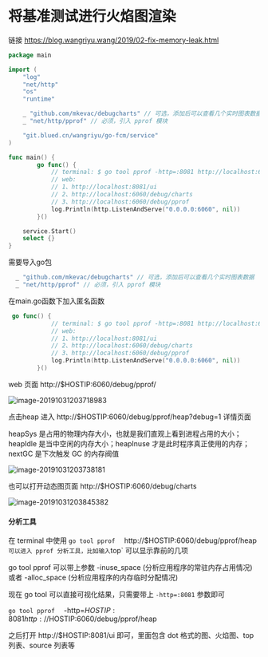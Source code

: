# 将基准测试进行火焰图渲染

链接 https://blog.wangriyu.wang/2019/02-fix-memory-leak.html 

```go
package main

import (
    "log"
    "net/http"
    "os"
    "runtime"

    _ "github.com/mkevac/debugcharts" // 可选，添加后可以查看几个实时图表数据
    _ "net/http/pprof" // 必须，引入 pprof 模块

    "git.blued.cn/wangriyu/go-fcm/service"
)

func main() {
        go func() {
            // terminal: $ go tool pprof -http=:8081 http://localhost:6060/debug/pprof/heap
            // web:
            // 1、http://localhost:8081/ui
            // 2、http://localhost:6060/debug/charts
            // 3、http://localhost:6060/debug/pprof
            log.Println(http.ListenAndServe("0.0.0.0:6060", nil))
        }()

    service.Start()
    select {}
}
```

需要导入go包

```go
  _ "github.com/mkevac/debugcharts" // 可选，添加后可以查看几个实时图表数据
  _ "net/http/pprof" // 必须，引入 pprof 模块
```

在main.go函数下加入匿名函数

```go
 go func() {
            // terminal: $ go tool pprof -http=:8081 http://localhost:6060/debug/pprof/heap
            // web:
            // 1、http://localhost:8081/ui
            // 2、http://localhost:6060/debug/charts
            // 3、http://localhost:6060/debug/pprof
            log.Println(http.ListenAndServe("0.0.0.0:6060", nil))
        }()
```

web 页面  http://$HOSTIP:6060/debug/pprof/

![image-20191031203718983](C:\Users\weiyaqi\AppData\Roaming\Typora\typora-user-images\image-20191031203718983.png)

点击heap  进入  http://$HOSTIP:6060/debug/pprof/heap?debug=1 详情页面

 heapSys 是占用的物理内存大小，也就是我们直观上看到进程占用的大小；
heapIdle 是当中空闲的内存大小；heapInuse 才是此时程序真正使用的内存；nextGC 是下次触发 GC 的内存阀值 

![image-20191031203738181](C:\Users\weiyaqi\AppData\Roaming\Typora\typora-user-images\image-20191031203738181.png)

 也可以打开动态图页面 http://$HOSTIP:6060/debug/charts  

![image-20191031203845382](C:\Users\weiyaqi\AppData\Roaming\Typora\typora-user-images\image-20191031203845382.png)

#### 分析工具

在 terminal 中使用 `go tool pprof  `  http://$HOSTIP:6060/debug/pprof/heap` 可以进入 pprof 分析工具，比如输入 `top` 可以显示靠前的几项

go tool pprof 可以带上参数 -inuse_space (分析应用程序的常驻内存占用情况) 或者 -alloc_space (分析应用程序的内存临时分配情况)

现在 go tool 可以直接可视化结果，只需要带上 `-http=:8081` 参数即可

`go tool pprof  ` -http=$HOSTIP:8081  http://$HOSTIP:6060/debug/pprof/heap

 之后打开 http://$HOSTIP:8081/ui 即可，里面包含 dot 格式的图、火焰图、top 列表、source 列表等 

